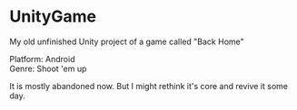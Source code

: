 # UnityGame

My old unfinished Unity project of a game called "Back Home"

Platform: Android  
Genre: Shoot 'em up

It is mostly abandoned now. But I might rethink it's core and revive it some day.
